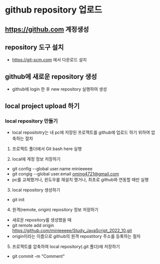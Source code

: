 # github repository 업로드

## https://github.com 계정생성
## repository 도구 설치
* https://git-scm.com 에서 다운로드 설치

## github에 새로운 repository 생성
* github에 login 한 후 new repository 실행하여 생성

## local project upload 하기
### local repository 만들기
* local repositotry는 내 pc에 저장된 프로젝트를 github에 업로드 하기 위하여 압축하는 절차
1. 프로젝트 폴더에서 Git bash here 실행

2. local에 계정 정보 저장하기
* git config --global user.name minieeeee
* git congig --global user.email oming4721@gmail.com
* pc를 교체했거나, 윈도우를 재설치 했거나, 최초로 github와 연동할 때만 실행

3. local repository 생성하기
* git init  

4. 원격(remote, origin) repository 정보 저장하기
* 새로운 repository를 생성했을 때
* git remote add origin https://github.com/minieeeee/Study_JavaScript_2022_10.git
* origin이라는 이름으로 github의 원격 repostitory 주소를 등록하는 절차

5. 프로젝트를 압축하여 local repository(.git 폴더)에 저장하기
* git commit -m "Comment"